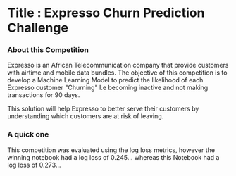 # Title : Expresso Churn Prediction Challenge 

### About this Competition 
Expresso is an African Telecommunication company that provide customers with airtime and mobile data bundles. 
The objective of this competition is to develop a Machine Learning Model to predict the likelihood of each Expresso customer 
"Churning" I.e  becoming inactive and not making transactions for 90 days. 

This solution will help Expresso to better serve their customers by understanding which customers are at risk of leaving.  

### A quick one
This competition was evaluated using the log loss metrics, however the winning notebook had a log loss of 0.245... whereas this Notebook had a log loss of 0.273...
